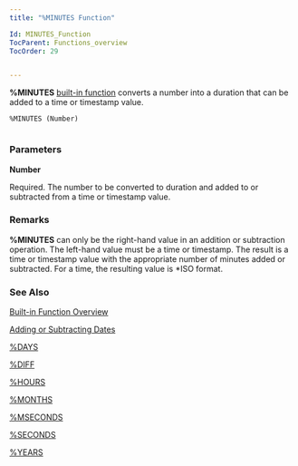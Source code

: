 ```yaml
---
title: "%MINUTES Function"

Id: MINUTES_Function
TocParent: Functions_overview
TocOrder: 29


---
```


**%MINUTES** [built-in function](Functions_overview.html) converts a number into a duration that can be added to a time or timestamp value. 

```
%MINUTES (Number) 
        
```

### Parameters

**Number** 

Required. The number to be converted to duration and added to or subtracted from a time or timestamp value.


### Remarks
**%MINUTES** can only be the right-hand value in an addition or subtraction operation. The left-hand value must be a time or timestamp. The result is a time or timestamp value with the appropriate number of minutes added or subtracted. For a time, the resulting value is *ISO format. 

### See Also
[Built-in Function Overview](Functions_overview.html)

[Adding or Subtracting Dates](Adding_or_Subtracting_Dates.html)

[%DAYS](DAYS_Function.html)

[%DIFF](DIFF_Function.html)

[%HOURS](HOURS_Function.html)

[%MONTHS](MONTHS_Function.html)

[%MSECONDS](MSECONDS_Function.html)

[%SECONDS](SECONDS_Function.html)

[%YEARS](YEARS_Function.html) 
